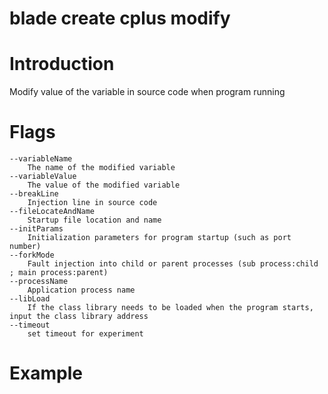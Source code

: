 # blade create cplus modify

# **Introduction**
Modify value of the variable in source code when program running
# **Flags**

```
--variableName
	The name of the modified variable
--variableValue
	The value of the modified variable
--breakLine
	Injection line in source code
--fileLocateAndName
	Startup file location and name
--initParams
	Initialization parameters for program startup (such as port number)
--forkMode
	Fault injection into child or parent processes (sub process:child ; main process:parent)
--processName
	Application process name
--libLoad
	If the class library needs to be loaded when the program starts, input the class library address
--timeout
	set timeout for experiment

```

# **Example**



